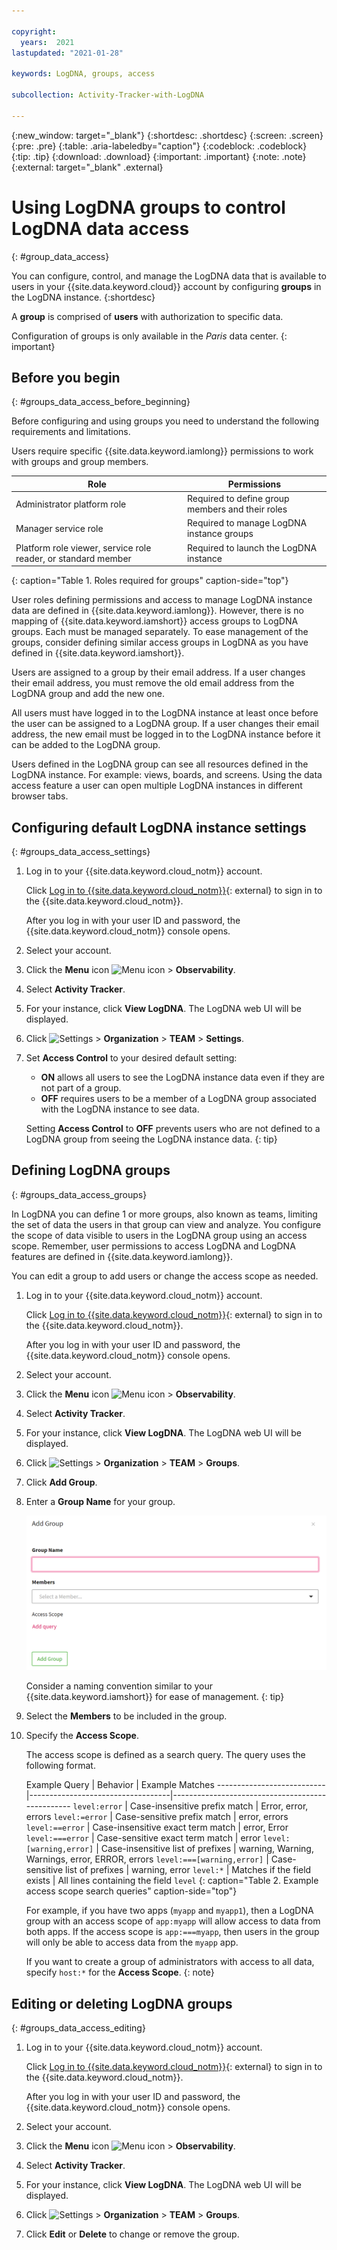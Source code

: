 ```yaml
---

copyright:
  years:  2021
lastupdated: "2021-01-28"

keywords: LogDNA, groups, access

subcollection: Activity-Tracker-with-LogDNA

---
```


{:new_window: target="_blank"}
{:shortdesc: .shortdesc}
{:screen: .screen}
{:pre: .pre}
{:table: .aria-labeledby="caption"}
{:codeblock: .codeblock}
{:tip: .tip}
{:download: .download}
{:important: .important}
{:note: .note}
{:external: target="_blank" .external}

# Using LogDNA groups to control LogDNA data access
{: #group_data_access}

You can configure, control, and manage the LogDNA data that is available to users in your {{site.data.keyword.cloud}} account by configuring **groups** in the LogDNA instance. 
{:shortdesc}

A **group** is comprised of **users** with authorization to specific data.

Configuration of groups is only available in the *Paris* data center.
{: important}

## Before you begin
{: #groups_data_access_before_beginning}

Before configuring and using groups you need to understand the following requirements and limitations.

Users require specific {{site.data.keyword.iamlong}} permissions to work with groups and group members.

Role                                                               | Permissions
-------------------------------------------------------------------|------------------------------------------------
Administrator platform role                                        | Required to define group members and their roles
Manager service role                                               | Required to manage LogDNA instance groups
Platform role viewer, service role reader, or standard member      | Required to launch the LogDNA instance
{: caption="Table 1. Roles required for groups" caption-side="top"} 

User roles defining permissions and access to manage LogDNA instance data are defined in {{site.data.keyword.iamlong}}.  However, there is no mapping of {{site.data.keyword.iamshort}} access groups to LogDNA groups. Each must be managed separately.  To ease management of the groups, consider defining similar access groups in LogDNA as you have defined in {{site.data.keyword.iamshort}}.

Users are assigned to a group by their email address.  If a user changes their email address, you must remove the old email address from the LogDNA group and add the new one.  

All users must have logged in to the LogDNA instance at least once before the user can be assigned to a LogDNA group.  If a user changes their email address, the new email must be logged in to the LogDNA instance before it can be added to the LogDNA group.

Users defined in the LogDNA group can see all resources defined in the LogDNA instance.  For example: views, boards, and screens.  Using the data access feature a user can open multiple LogDNA instances in different browser tabs.

## Configuring default LogDNA instance settings
{: #groups_data_access_settings}

1. Log in to your {{site.data.keyword.cloud_notm}} account.

   Click [Log in to {{site.data.keyword.cloud_notm}}](https://cloud.ibm.com/login){: external} to sign in to the {{site.data.keyword.cloud_notm}}.

   After you log in with your user ID and password, the {{site.data.keyword.cloud_notm}} console opens.

2. Select your account.

3. Click the **Menu** icon ![Menu icon](../../icons/icon_hamburger.svg) &gt; **Observability**. 

4. Select **Activity Tracker**.

5. For your instance, click **View LogDNA**. The LogDNA web UI will be displayed.

6. Click ![**Settings**](/images/config.png "Settings icon") &gt; **Organization** &gt; **TEAM** &gt; **Settings**.

7. Set **Access Control** to your desired default setting:

   * **ON** allows all users to see the LogDNA instance data even if they are not part of a group.
   * **OFF** requires users to be a member of a LogDNA group associated with the LogDNA instance to see data.

   Setting **Access Control** to **OFF** prevents users who are not defined to a LogDNA group from seeing the LogDNA instance data.
   {: tip}

## Defining LogDNA groups
{: #groups_data_access_groups}

In LogDNA you can define 1 or more groups, also known as teams, limiting the set of data the users in that group can view and analyze.  You configure the scope of data visible to users in the LogDNA group using an access scope.  Remember, user permissions to access LogDNA and LogDNA features are defined in {{site.data.keyword.iamlong}}.

You can edit a group to add users or change the access scope as needed.

1. Log in to your {{site.data.keyword.cloud_notm}} account.

   Click [Log in to {{site.data.keyword.cloud_notm}}](https://cloud.ibm.com/login){: external} to sign in to the {{site.data.keyword.cloud_notm}}.

   After you log in with your user ID and password, the {{site.data.keyword.cloud_notm}} console opens.

2. Select your account.

3. Click the **Menu** icon ![Menu icon](../../icons/icon_hamburger.svg) &gt; **Observability**. 

4. Select **Activity Tracker**.

5. For your instance, click **View LogDNA**. The LogDNA web UI will be displayed.

6. Click ![**Settings**](/images/config.png "Settings icon") &gt; **Organization** &gt; **TEAM** &gt; **Groups**.

7. Click **Add Group**.

8. Enter a **Group Name** for your group.

   ![Add Group](/images/addgroup.png)

   Consider a naming convention similar to your {{site.data.keyword.iamshort}} for ease of management.
   {: tip}

9. Select the **Members** to be included in the group.

9. Specify the **Access Scope**.

   The access scope is defined as a search query.  The query uses the following format.

   Example Query              | Behavior                          | Example Matches
---------------------------|-----------------------------------|-------------------------------------------------
   `level:error`              | Case-insensitive prefix match     | Error, error, errors
   `level:=error`             | Case-sensitive prefix match       | error, errors
   `level:==error`            | Case-insensitive exact term match | error, Error
   `level:===error`           | Case-sensitive exact term match   | error
   `level:[warning,error]`    | Case-insensitive list of prefixes | warning, Warning, Warnings, error, ERROR, errors
   `level:===[warning,error]` | Case-sensitive list of prefixes   | warning, error
   `level:*`                  | Matches if the field exists       | All lines containing the field `level`
   {: caption="Table 2. Example access scope search queries" caption-side="top"} 

   For example, if you have two apps (`myapp` and `myapp1`), then a LogDNA group with an access scope of  `app:myapp` will allow access to data from both apps. If the access scope is `app:===myapp`, then users in the group will only be able to access data from the `myapp` app. 

   If you want to create a group of administrators with access to all data, specify `host:*` for the 
   **Access Scope**.
   {: note}

## Editing or deleting LogDNA groups
{: #groups_data_access_editing}

1. Log in to your {{site.data.keyword.cloud_notm}} account.

   Click [Log in to {{site.data.keyword.cloud_notm}}](https://cloud.ibm.com/login){: external} to sign in to the {{site.data.keyword.cloud_notm}}.

   After you log in with your user ID and password, the {{site.data.keyword.cloud_notm}} console opens.

2. Select your account.

3. Click the **Menu** icon ![Menu icon](../../icons/icon_hamburger.svg) &gt; **Observability**. 

4. Select **Activity Tracker**.

5. For your instance, click **View LogDNA**. The LogDNA web UI will be displayed.

6. Click ![**Settings**](/images/config.png "Settings icon") &gt; **Organization** &gt; **TEAM** &gt; **Groups**.

7. Click **Edit** or **Delete** to change or remove the group.